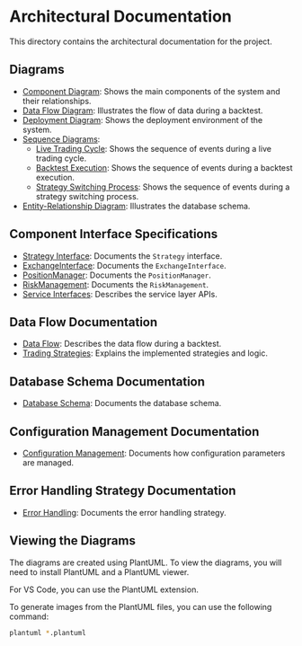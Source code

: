 # Architectural Documentation

This directory contains the architectural documentation for the project.

## Diagrams

*   [Component Diagram](component_diagram.plantuml): Shows the main components of the system and their relationships.
*   [Data Flow Diagram](data_flow_diagram.plantuml): Illustrates the flow of data during a backtest.
*   [Deployment Diagram](deployment_diagram.plantuml): Shows the deployment environment of the system.
*   [Sequence Diagrams](sequence_diagram_live_trading.plantuml):
    *   [Live Trading Cycle](sequence_diagram_live_trading.plantuml): Shows the sequence of events during a live trading cycle.
    *   [Backtest Execution](sequence_diagram_backtest_execution.plantuml): Shows the sequence of events during a backtest execution.
    *   [Strategy Switching Process](sequence_diagram_strategy_switching.plantuml): Shows the sequence of events during a strategy switching process.
*   [Entity-Relationship Diagram](erd.plantuml): Illustrates the database schema.

## Component Interface Specifications

*   [Strategy Interface](strategy_interface.md): Documents the `Strategy` interface.
*   [ExchangeInterface](exchange_interface.md): Documents the `ExchangeInterface`.
*   [PositionManager](position_manager_interface.md): Documents the `PositionManager`.
*   [RiskManagement](risk_management_interface.md): Documents the `RiskManagement`.
*   [Service Interfaces](service_interfaces.md): Describes the service layer APIs.

## Data Flow Documentation

*   [Data Flow](data_flow.md): Describes the data flow during a backtest.
*   [Trading Strategies](trading_strategies.md): Explains the implemented strategies and logic.

## Database Schema Documentation

*   [Database Schema](database_schema.md): Documents the database schema.

## Configuration Management Documentation

*   [Configuration Management](configuration_management.md): Documents how configuration parameters are managed.

## Error Handling Strategy Documentation

*   [Error Handling](error_handling.md): Documents the error handling strategy.

## Viewing the Diagrams

The diagrams are created using PlantUML. To view the diagrams, you will need to install PlantUML and a PlantUML viewer.

For VS Code, you can use the PlantUML extension.

To generate images from the PlantUML files, you can use the following command:

```bash
plantuml *.plantuml